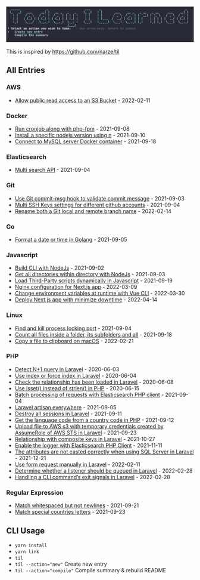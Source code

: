 ![CLI](./screenshots/cli.png)

This is inspired by https://github.com/narze/til

## All Entries

### AWS

- [Allow public read access to an S3 Bucket](./entries/AWS/2022_02_11_allow_public_read_access_to_an_s3_bucket.md) - 2022-02-11

### Docker

- [Run cronjob along with php-fpm](./entries/Docker/2021_09_08_run_cronjob_along_with_php-fpm.md) - 2021-09-08
- [Install a specific nodejs version using n](./entries/Docker/2021_09_10_install_a_specific_nodejs_version_using_n.md) - 2021-09-10
- [Connect to MySQL server Docker container](./entries/Docker/2021_09_18_connect_to_mysql_server_docker_container.md) - 2021-09-18

### Elasticsearch

- [Multi search API](./entries/Elasticsearch/2021_09_04_multi_search_api.md) - 2021-09-04

### Git

- [Use Git commit-msg hook to validate commit message](./entries/Git/2021_09_03_use_git_commit-msg_hook_to_validate_commit_message.md) - 2021-09-03
- [Multi SSH Keys settings for different github accounts](./entries/Git/2021_09_04_multi_ssh_keys_settings_for_different_github_accounts.md) - 2021-09-04
- [Rename both a Git local and remote branch name](./entries/Git/2022_02_14_rename_both_a_git_local_and_remote_branch_name.md) - 2022-02-14

### Go

- [Format a date or time in Golang](./entries/Go/2021_09_05_format_date_or_time_in_golang.md) - 2021-09-05

### Javascript

- [Build CLI with NodeJs](./entries/Javascript/2021_09_02_build_cli_with_nodejs.md) - 2021-09-02
- [Get all directories within directory with NodeJs](./entries/Javascript/2021_09_03_get_all_directories_within_directory_with_nodejs.md) - 2021-09-03
- [Load Third-Party scripts dynamically in Javascript](./entries/Javascript/2021_09_19_load_third-party_scripts_dynamically_in_javascript.md) - 2021-09-19
- [Nginx configuration for Next.js app](./entries/Javascript/2022_03_09_nginx_configuration_for_next.js_app.md) - 2022-03-09
- [Change environment variables at runtime with Vue CLI](./entries/Javascript/2022_03_30_change_environment_variables_at_runtime_with_vue_cli.md) - 2022-03-30
- [Deploy Next.js app with minimize downtime](./entries/Javascript/2022_04_14_deploy_next.js_app_with_minimize_downtime.md) - 2022-04-14

### Linux

- [Find and kill process locking port](./entries/Linux/2021_09_04_find_and_kill_process_locking_port.md) - 2021-09-04
- [Count all files inside a folder, its subfolders and all](./entries/Linux/2021_09_18_count_all_files_inside_a_folder,_its_subfolders_and_all.md) - 2021-09-18
- [Copy a file to clipboard on macOS](./entries/Linux/2022_02_21_copy_a_file_to_clipboard_on_macos.md) - 2022-02-21

### PHP

- [Detect N+1 query in Laravel](./entries/PHP/2020_06_03_detect_n+1_query_in_laravel.md) - 2020-06-03
- [Use index or force index in Laravel](./entries/PHP/2020_06_04_use_index_or_force_index_in_laravel.md) - 2020-06-04
- [Check the relationship has been loaded in Laravel](./entries/PHP/2020_06_08_check_the_relationship_has_been_loaded_in_laravel.md) - 2020-06-08
- [Use isset() instead of strlen() in PHP](./entries/PHP/2020_06_15_use_isset_instead_of_strlen_in_php.md) - 2020-06-15
- [Batch processing of requests with Elasticsearch PHP client](./entries/PHP/2021_09_04_batch_processing_of_requests_with_elasticsearch_php_client.md) - 2021-09-04
- [Laravel artisan everywhere](./entries/PHP/2021_09_05_laravel_artisan_everywhere.md) - 2021-09-05
- [Destroy all sessions in Laravel](./entries/PHP/2021_09_11_destroy_all_sessions_in_laravel.md) - 2021-09-11
- [Get the language code from a country code in PHP](./entries/PHP/2021_09_12_get_the_language_code_from_a_country_code_in_php.md) - 2021-09-12
- [Upload file to AWS s3 with temporary credentials created by AssumeRole of AWS STS in Laravel](./entries/PHP/2021_09_23_upload_file_to_aws_s3_with_temporary_credentials_created_by_assumerole_of_aws_sts_in_laravel.md) - 2021-09-23
- [Relationship with composite keys in Laravel](./entries/PHP/2021_10_27_relationship_with_composite_keys_in_laravel.md) - 2021-10-27
- [Enable the logger with Elasticsearch PHP Client](./entries/PHP/2021_11_11_enable_the_logger_with_elasticsearch_php_client.md) - 2021-11-11
- [The attributes are not casted correctly when using SQL Server in Laravel](./entries/PHP/2021_12_21_the_attributes_are_not_casted_correctly_when_using_sql_server_in_laravel.md) - 2021-12-21
- [Use form request manually in Laravel](./entries/PHP/2022_02_11_use_form_request_manually_in_laravel.md) - 2022-02-11
- [Determine whether a listener should be queued in Laravel](./entries/PHP/2022_02_28_determine_whether_a_listener_should_be_queued_in_laravel.md) - 2022-02-28
- [Handling a CLI command’s exit signals in Laravel](./entries/PHP/2022_02_28_handling_a_cli_command’s_exit_signals_in_laravel.md) - 2022-02-28

### Regular Expression

- [Match whitespaced but not newlines](./entries/Regular%20Expression/2021_09_21_match_whitespaced_but_not_newlines.md) - 2021-09-21
- [Match special countries letters](./entries/Regular%20Expression/2021_09_23_match_special_country_letters.md) - 2021-09-23

## CLI Usage

- `yarn install`
- `yarn link`
- `til`
- `til --action="new"` Create new entry
- `til --action="compile"` Compile summary & rebuild README
